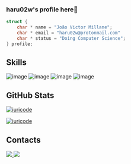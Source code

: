 ### haru02w's profile here👋

```c
struct {
    char * name = "João Victor Millane";
    char * email = "haru02w@protonmail.com"
    char * status = "Doing Computer Science";
} profile;
```

## **Skills**
![image](https://img.shields.io/badge/Linux-E34F26?style=for-the-badge&logo=linux&logoColor=black)
![image](https://img.shields.io/badge/C-00599C?style=for-the-badge&logo=c&logoColor=white)
![image](https://img.shields.io/badge/Git-E34F26?style=for-the-badge&logo=git&logoColor=white)
![image](https://img.shields.io/badge/Nginx-009639?style=for-the-badge&logo=nginx&logoColor=white)

## **GitHub Stats**
[![iuricode](https://github-readme-stats.vercel.app/api?username=haru02w&theme=tokyonight)](https://github.com/anuraghazra/github-readme-stats)

[![iuricode](https://github-readme-stats.vercel.app/api/top-langs/?username=haru02w&hide=html&layout=compact&theme=tokyonight)](https://github.com/anuraghazra/github-readme-stats)

<!--[website]: https://haru02w.tk/ 
[youtube]: https://www.youtube.com/user/haru02w/ -->
## **Contacts**
<a href="https://www.linkedin.com/in/joao-victor-millane-099886230/">
  <img src="https://img.shields.io/badge/LinkedIn-0077B5?style=for-the-badge&logo=linkedin&logoColor=white" />
</a>
<a href="mailto:haru02w@protonmail.com">
  <img src="https://img.shields.io/badge/ProtonMail-8B89CC?style=for-the-badge&logo=protonmail&logoColor=white" />
</a>


<!-- 
#### Rede Sociais!

🏡 [website][website] **|** 
🐦 [twitter][twitter] **|** 
📺 [youtube][youtube] **|** 
📷 [instagram][instagram] **|** 
👔 [linkedin][linkedin]
-->

